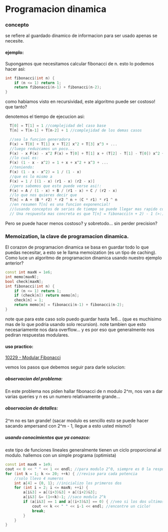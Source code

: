 # Programacion dinamica 

### concepto

se refiere al guardado dinamico de informacion para ser usado apenas se necesite.

#### ejemplo:

Supongamos que necesitamos calcular fibonacci de n. esto lo podemos hacer asi:

```cpp
int fibonacci(int n) {
	if (n <= 1) return 1;	
	return fibonacci(n-1) + fibonacci(n-2);
}
```

como habiamos visto en recursividad, este algoritmo puede ser costoso! que tanto?

denotemos el tiempo de ejecucion asi:
```cpp
  T[0] = T[1] = 1 //complejidad del caso base
  T[n] = T[n-1] + T[n-2] + 1 //complejidad de los demas casos

  //sea la funcion generadora
  F(x) = T[0] + T[1] x + T[2] x^2 + T[3] x^3 + ...
  //luego reduzcamos un poco...
  F(x) - x F(x) - x^2 F(x) = T[0] + T[1] x + (T[2] - T[1] - T[0]) x^2 + ... + (T[n] - T[n-1] - T[n-2]) x^n + ...
  //lo cual es:
  F(x) (1 - x - x^2) = 1 + x + x^2 + x^3 + ...
  //teniendo:
  F(x) (1 - x - x^2) = 1 / (1 - x)
  //que es lo mismo a 
  F(x) = 1 / [(1 - x) (r1 - x) (r2 - x)]
  //pero sabemos que esto puede verse asi!:
  F(x) = A / (1 - x) + B / (r1 - x) + C / (r2 - x)
  //lo que nos quieres decir que 
  T[n] = A + (B * r2) * r2 ^ n + (C * r1) * r1 ^ n
  //en resumen T[n] es una funcion exponencial!
  //(usando conceptos de series de tiempo se puede llegar mas rapido con simple inspeccion)
  // Una respuesta mas concreta es que T[n] = fibonacci(n + 2) - 1 (>:) trate de probarlo)
```

Pero se puede hacer menos costoso? y sobretodo... sin perder precision?

### Memoization, la clave de programacion dinamica.

El corazon de programacion dinamica se basa en guardar todo lo que puedas necesitar, a esto
se le llama memoization (es un tipo de caching). Como luce un algoritmo de programacion 
dinamica usando nuestro ejemplo anterior?

```cpp
const int maxN = 1e6;
int memo[maxN];
bool check[maxN];
int fibonacci(int n) {
	if (n <= 1) return 1;
	if (check[n]) return memo[n];
	check[n] = 1;
	return memo[n] = fibonacci(n-1) + fibonacci(n-2);
}
```

note que para este caso solo puedo guardar hasta 1e6... (que es muchisimo mas de lo que podria usando solo recursion).
note tambien que esto necesariamente nos dara overflow... y es por eso que generalmente nos pediran respuestas modulares.

#### uso practico:

[10229 - Modular Fibonacci](https://uva.onlinejudge.org/index.php?option=com_onlinejudge&Itemid=8&page=show_problem&problem=1170)

vemos los pasos que debemos seguir para darle solucion:

##### observacion del problema:

En este problema nos piden hallar fibonacci de n modulo 2^m, nos van a dar varias queries y n es un numero relativamente grande...

##### observacion de detalles:

2^m no es tan grande! (sacar modulo es sencillo esto se puede hacer sacando ampersand con 2^m - 1, llegue a esto usted mismo!) 

##### usando conocimientos que ya conozco:

este tipo de funciones lineales generalmente tienen un ciclo proporcional al modulo. hallemos con un simple programa (optimista)

```cpp
const int maxN = 1e9;
cout << 0 << " " << 1 << endl; //para modulo 2^0, siempre es 0 la respuesta
for (int k = 1; k <= 20; ++k) { //reviso para cada potencia
	//solo llevo 4 numeros
	int a[4] = {0, 1}; //inicializo los primeros dos 
	for (int i = 2; i <= maxN; ++i) {
		a[i&3] = a[(i+3)&3] + a[(i+2)&3];
		a[i&3] &= (1<<k)-1; //saco modulo 2^k
		if (a[i&3] == 1 and a[(i+3)&3] == 0) { //veo si los dos ultimos son 0, 1 (de ahi se repetira)
			cout << k << " " << i-1 << endl; //encontre un ciclo!
			break;	
		}
	}
}
```


